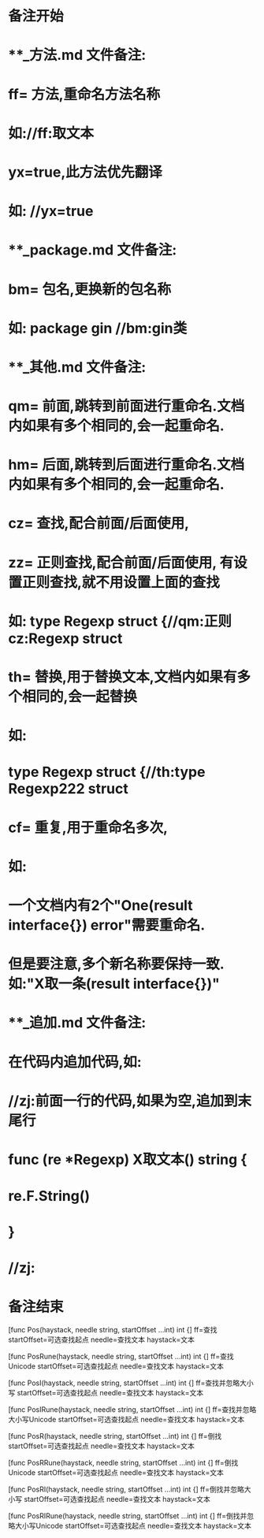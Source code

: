 # 备注开始
# **_方法.md 文件备注:
# ff= 方法,重命名方法名称
# 如://ff:取文本
#
# yx=true,此方法优先翻译
# 如: //yx=true

# **_package.md 文件备注:
# bm= 包名,更换新的包名称 
# 如: package gin //bm:gin类

# **_其他.md 文件备注:
# qm= 前面,跳转到前面进行重命名.文档内如果有多个相同的,会一起重命名.
# hm= 后面,跳转到后面进行重命名.文档内如果有多个相同的,会一起重命名.
# cz= 查找,配合前面/后面使用,
# zz= 正则查找,配合前面/后面使用, 有设置正则查找,就不用设置上面的查找
# 如: type Regexp struct {//qm:正则 cz:Regexp struct
#
# th= 替换,用于替换文本,文档内如果有多个相同的,会一起替换
# 如:
# type Regexp struct {//th:type Regexp222 struct
#
# cf= 重复,用于重命名多次,
# 如: 
# 一个文档内有2个"One(result interface{}) error"需要重命名.
# 但是要注意,多个新名称要保持一致. 如:"X取一条(result interface{})"

# **_追加.md 文件备注:
# 在代码内追加代码,如:
# //zj:前面一行的代码,如果为空,追加到末尾行
# func (re *Regexp) X取文本() string { 
# re.F.String()
# }
# //zj:
# 备注结束

[func Pos(haystack, needle string, startOffset ...int) int {]
ff=查找
startOffset=可选查找起点
needle=查找文本
haystack=文本

[func PosRune(haystack, needle string, startOffset ...int) int {]
ff=查找Unicode
startOffset=可选查找起点
needle=查找文本
haystack=文本

[func PosI(haystack, needle string, startOffset ...int) int {]
ff=查找并忽略大小写
startOffset=可选查找起点
needle=查找文本
haystack=文本

[func PosIRune(haystack, needle string, startOffset ...int) int {]
ff=查找并忽略大小写Unicode
startOffset=可选查找起点
needle=查找文本
haystack=文本

[func PosR(haystack, needle string, startOffset ...int) int {]
ff=倒找
startOffset=可选查找起点
needle=查找文本
haystack=文本

[func PosRRune(haystack, needle string, startOffset ...int) int {]
ff=倒找Unicode
startOffset=可选查找起点
needle=查找文本
haystack=文本

[func PosRI(haystack, needle string, startOffset ...int) int {]
ff=倒找并忽略大小写
startOffset=可选查找起点
needle=查找文本
haystack=文本

[func PosRIRune(haystack, needle string, startOffset ...int) int {]
ff=倒找并忽略大小写Unicode
startOffset=可选查找起点
needle=查找文本
haystack=文本
